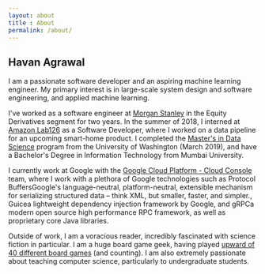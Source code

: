 ```yaml
---
layout: about
title : About
permalink: /about/
---
```


<h2>Havan Agrawal</h2>
I am a passionate software developer and an aspiring machine learning engineer.
My primary interest is in large-scale system design and software engineering, and applied machine learning.


I've worked as a software engineer at [Morgan Stanley](http://www.morganstanley.com) in the Equity Derivatives segment for two years. In the summer of 2018, I interned at [Amazon Lab126](https://amazon.jobs/en/teams/lab126) as a Software Developer, where I worked on a data pipeline for an upcoming smart-home product. I completed the [Master's in Data Science](https://www.datasciencemasters.uw.edu) program from the University of Washington (March 2019), and have a Bachelor's Degree in Information Technology from Mumbai University.

I currently work at Google with the [Google Cloud Platform - Cloud Console](https://cloud.google.com/) team, where I work with a plethora of Google technologies such as <span class="tooltip">Protocol Buffers<span class="tooltiptext">Google's language-neutral, platform-neutral, extensible mechanism for serializing structured data – think XML, but smaller, faster, and simpler.</span></span>, <span class="tooltip">Guice<span class="tooltiptext">a lightweight dependency injection framework by Google</span></span>, and <span class="tooltip">gRPC<span class="tooltiptext">a modern open source high performance RPC framework</span></span>, as well as proprietary core Java libraries.

Outside of work, I am a voracious reader, incredibly fascinated with science fiction in particular. I am a huge board game geek, having played [upward of 40 different board games](https://boardgamegeek.com/geekplay.php?userid=2118760&redirect=1&startdate=2018-01-01&dateinput=2018-01-01&dateinput=&enddate=&action=bygame&subtype=boardgame) (and counting). I am also extremely passionate about teaching computer science, particularly to undergraduate students.
